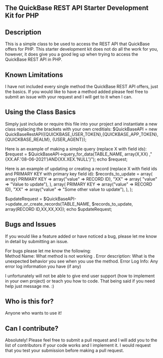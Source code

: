 The QuickBase REST API Starter Development Kit for PHP
-------------------------------
Description
-------------------------------
This is a simple class to be used to access the REST API that QuickBase offers for PHP.
This starter development kit does not do all the work for you, however, it does give you a good leg up when trying to access the QuickBase REST API in PHP.

Known Limitations
-------------------------------
I have not included every single method the QuickBase REST API offers, just the basics. If you would like to have a method added please feel free to submit an issue with your request and I will get to it when I can.

Using the Class Basics
-------------------------------
Simply just include or require this file into your project and instantiate a new class replacing the brackets with your own creditials: 
$QuickBaseAPI = new QuickBaseRestAPI({QUICKBASE_USER_TOKEN},{QUICKBASE_APP_TOKEN}, {QUICKBASE_REALM}, {USER_AGENT});

Here is an example of making a simple query (replace X with field ids):
$request = $QuickBaseAPI->query_for_data(TABLE_NAME, array(X,XX) ,"{XX.AF.'08-06-2021'}AND{XX.XEX.'NULL'}");
echo $request; 

Here is an example of updating or creating a record (replace X with field ids and PRIMARY KEY with primary key field id): 
$records_to_update = array(
  array(
  PRIMARY KEY  => array("value" => RECORD ID),
  "XX" => array( "value" => "Value to update"),
  ),
  array(
  PRIMARY KEY  => array("value" => RECORD ID),
  "XX" => array("value" => "Some other value to update"),
  ),
);
          
$updateRequest = $QuickBaseAPI->update_or_create_records(TABLE_NAME, $records_to_update, array(RECORD ID,XX,XX,XX));
echo $updateRequest;

Bugs and Issues
-------------------------------
If you would like a feature added or have noticed a bug, please let me know in detail by submitting an issue.

For bugs please let me know the following:  
  Method Name: What method is not working .
  Error description: What is the unexpected behavior you see when you use the method.
  Error Log Info: Any error log information you have (if any)

I unfortunately will not be able to give end user support (how to implement in your own project) or teach you how to code. That being said if you need help just message me. :)

Who is this for?
-------------------------------
Anyone who wants to use it!

Can I contribute?
-------------------------------
Absolutely!
Please feel free to submit a pull request and I will add you to the list of contributors if your code works and I implement it. I would request that you test your submission before making a pull request.
